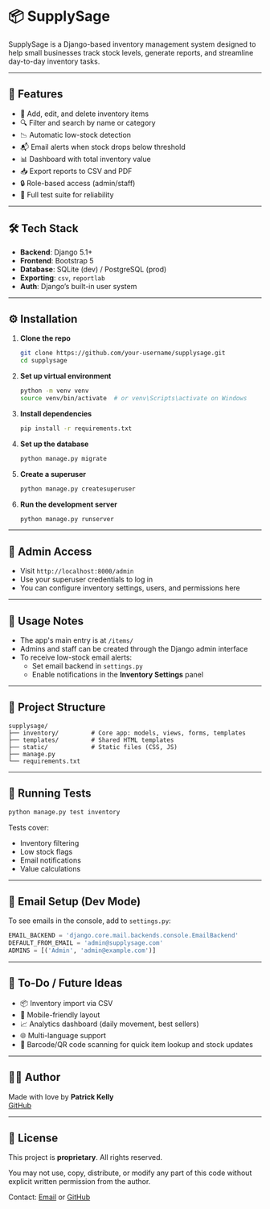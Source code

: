 
# 📦 SupplySage

SupplySage is a Django-based inventory management system designed to help small businesses track stock levels, generate reports, and streamline day-to-day inventory tasks.

---

## 🚀 Features

- 🔧 Add, edit, and delete inventory items
- 🔍 Filter and search by name or category
- 📉 Automatic low-stock detection
- 📬 Email alerts when stock drops below threshold
- 📊 Dashboard with total inventory value
- 📥 Export reports to CSV and PDF
- 🔒 Role-based access (admin/staff)
- 🧪 Full test suite for reliability

---

## 🛠 Tech Stack

- **Backend**: Django 5.1+
- **Frontend**: Bootstrap 5
- **Database**: SQLite (dev) / PostgreSQL (prod)
- **Exporting**: `csv`, `reportlab`
- **Auth**: Django’s built-in user system

---

## ⚙️ Installation

1. **Clone the repo**
   ```bash
   git clone https://github.com/your-username/supplysage.git
   cd supplysage
   ```

2. **Set up virtual environment**
   ```bash
   python -m venv venv
   source venv/bin/activate  # or venv\Scripts\activate on Windows
   ```

3. **Install dependencies**
   ```bash
   pip install -r requirements.txt
   ```

4. **Set up the database**
   ```bash
   python manage.py migrate
   ```

5. **Create a superuser**
   ```bash
   python manage.py createsuperuser
   ```

6. **Run the development server**
   ```bash
   python manage.py runserver
   ```

---

## 🔐 Admin Access

- Visit `http://localhost:8000/admin`
- Use your superuser credentials to log in
- You can configure inventory settings, users, and permissions here

---

## 📝 Usage Notes

- The app's main entry is at `/items/`
- Admins and staff can be created through the Django admin interface
- To receive low-stock email alerts:
  - Set email backend in `settings.py`
  - Enable notifications in the **Inventory Settings** panel

---

## 📁 Project Structure

```
supplysage/
├── inventory/         # Core app: models, views, forms, templates
├── templates/         # Shared HTML templates
├── static/            # Static files (CSS, JS)
├── manage.py
└── requirements.txt
```

---

## 🧪 Running Tests

```bash
python manage.py test inventory
```

Tests cover:
- Inventory filtering
- Low stock flags
- Email notifications
- Value calculations

---

## 📨 Email Setup (Dev Mode)

To see emails in the console, add to `settings.py`:

```python
EMAIL_BACKEND = 'django.core.mail.backends.console.EmailBackend'
DEFAULT_FROM_EMAIL = 'admin@supplysage.com'
ADMINS = [('Admin', 'admin@example.com')]
```

---

## 📌 To-Do / Future Ideas

- 📦 Inventory import via CSV
- 📱 Mobile-friendly layout
- 📈 Analytics dashboard (daily movement, best sellers)
- 🌐 Multi-language support
- 🧾 Barcode/QR code scanning for quick item lookup and stock updates

---

## 🧑‍💻 Author

Made with love by **Patrick Kelly**  
[GitHub](https://github.com/Kuscko)

---

## 📄 License

This project is **proprietary**. All rights reserved.

You may not use, copy, distribute, or modify any part of this code without explicit written permission from the author.

Contact: [Email](mailto:contact@kuscko.com) or [GitHub](https://github.com/Kuscko)

